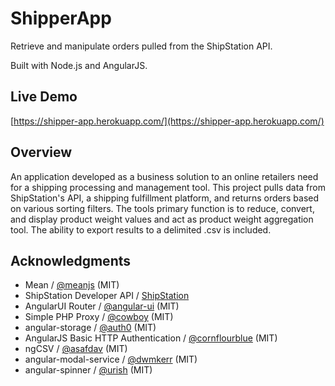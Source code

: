 # ShipperApp

Retrieve and manipulate orders pulled from the ShipStation API.

Built with Node.js and AngularJS.

## Live Demo

[https://shipper-app.herokuapp.com/](https://shipper-app.herokuapp.com/)

## Overview

An application developed as a business solution to an online retailers need for a shipping processing and management tool. This project pulls data from ShipStation's API, a shipping fulfillment platform, and returns orders based on various sorting filters. The tools primary function is to reduce, convert, and display product weight values and act as product weight aggregation tool. The ability to export results to a delimited .csv is included.

## Acknowledgments

* Mean / [@meanjs](https://github.com/meanjs/mean) (MIT)
* ShipStation Developer API / [ShipStation](http://www.shipstation.com/developer-api/)
* AngularUI Router / [@angular-ui](https://github.com/angular-ui/ui-router) (MIT)
* Simple PHP Proxy / [@cowboy](https://github.com/cowboy/php-simple-proxy) (MIT)
* angular-storage / [@auth0](https://github.com/auth0/angular-storage) (MIT)
* AngularJS Basic HTTP Authentication / [@cornflourblue](https://github.com/cornflourblue/angular-authentication-example) (MIT)
* ngCSV / [@asafdav](https://github.com/asafdav/ng-csv) (MIT)
* angular-modal-service / [@dwmkerr](https://github.com/dwmkerr/angular-modal-service) (MIT)
* angular-spinner / [@urish](https://github.com/urish/angular-spinner) (MIT)
